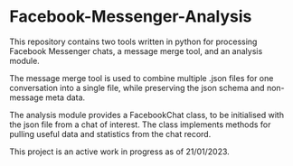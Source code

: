 # Facebook-Messenger-Analysis

This repository contains two tools written in python for processing Facebook Messenger chats, a message merge tool, and an analysis module.

The message merge tool is used to combine multiple .json files for one conversation into a single file, while preserving the json schema and non-message meta data.

The analysis module provides a FacebookChat class, to be initialised with the json file from a chat of interest. The class implements methods for pulling useful data and statistics from the chat record.

This project is an active work in progress as of 21/01/2023.
